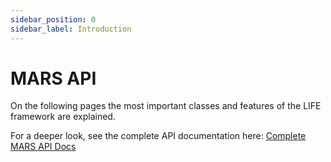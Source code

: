 ```yaml
---
sidebar_position: 0
sidebar_label: Introduction
---
```


# MARS API

On the following pages the most important classes and features of the LIFE framework are explained.

For a deeper look, see the complete API documentation here: [Complete MARS API Docs](pathname:///docfx/index.html)